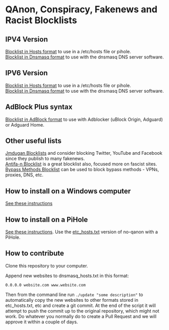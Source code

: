 # QAnon, Conspiracy, Fakenews and Racist Blocklists

## IPV4 Version
[Blocklist in Hosts format](https://raw.githubusercontent.com/rimu/no-qanon/master/etc_hosts.txt) to use in a /etc/hosts file or pihole.\
[Blocklist in Dnsmasq format](https://raw.githubusercontent.com/rimu/no-qanon/master/dnsmasq_hosts.txt) to use with the dnsmasq DNS server software.

## IPV6 Version
[Blocklist in Hosts format](https://raw.githubusercontent.com/rimu/no-qanon/master/etc_hosts.txt.ipv6) to use in a /etc/hosts file or pihole.\
[Blocklist in Dnsmasq format](https://raw.githubusercontent.com/rimu/no-qanon/master/dnsmasq_hosts.txt.ipv6) to use with the dnsmasq DNS server software.

## AdBlock Plus syntax
[Blocklist in AdBlock format](https://raw.githubusercontent.com/rimu/no-qanon/master/adblock.txt) to use with Adblocker (uBlock Origin, Adguard) or Adguard Home.

## Other useful lists

[Jmdugan Blocklists](https://github.com/jmdugan/blocklists/tree/master/corporations) and consider blocking Twitter, YouTube and Facebook since they publish to many fakenews.\
[Antifa-n Blocklist](https://github.com/antifa-n/pihole/blob/master/blocklist.txt) is a great blocklist also, focused more on fascist sites.\
[Bypass Methods Blocklist](https://github.com/nextdns/metadata/blob/master/parentalcontrol/bypass-methods) can be used to block bypass methods - VPNs, proxies, DNS, etc.

## How to install on a Windows computer
[See these instructions](https://github.com/yui-konnu/qanon-block-guide)

## How to install on a PiHole
[See these instructions](https://www.reddit.com/r/QAnonCasualties/comments/wekhem/how_to_use_pihole_to_block_q_related_websites/). Use the [etc_hosts.txt](https://raw.githubusercontent.com/rimu/no-qanon/master/etc_hosts.txt) version of no-qanon with a PiHole.

## How to contribute
Clone this repository to your computer.

Append new websites to dnsmasq_hosts.txt in this format:

`0.0.0.0 website.com www.website.com`

Then from the command line run `./update "some description"` to automatically copy the new websites to other formats stored in etc_hosts.txt, etc and create a git commit. At the end of the script it will attempt to push the commit up to the original repository, which might not work. Do whatever you normally do to create a Pull Request and we will approve it within a couple of days.
